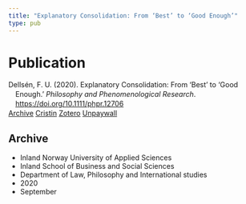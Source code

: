 ```yaml
---
title: "Explanatory Consolidation: From ‘Best’ to ‘Good Enough’"
type: pub
---
```

<h1>Publication</h1>
<article id="csl-bib-container-YMFBVRPP" class="csl-bib-container">
  <div class="csl-bib-body" style="line-height: 1.35; padding-left: 1em; text-indent:-1em;">
  <div class="csl-entry">Dells&#xE9;n, F. U. (2020). Explanatory Consolidation: From &#x2018;Best&#x2019; to &#x2018;Good Enough.&#x2019; <i>Philosophy and Phenomenological Research</i>. <a href="https://doi.org/10.1111/phpr.12706">https://doi.org/10.1111/phpr.12706</a></div>
</div>
  <div class="csl-bib-buttons">
    <a href="#taxonomy-article-YMFBVRPP" class="csl-bib-button">Archive</a>
    <a href="https://app.cristin.no/results/show.jsf?id=1828867" alt="Cristin URL" class="csl-bib-button">Cristin</a>
    <a href="http://zotero.org/groups/5022929/items/YMFBVRPP" alt="Zotero URL" class="csl-bib-button">Zotero</a>
    <a href="https://onlinelibrary.wiley.com/doi/pdfdirect/10.1111/phpr.12706" class="csl-bib-button">Unpaywall</a>
  </div>
  <div id="csl-bib-meta-container-YMFBVRPP"></div>
</article>
<div id="csl-bib-meta-YMFBVRPP" class="csl-bib-meta">
  <article id="taxonomy-article-YMFBVRPP" class="taxonomy-article">
    <h1>Archive</h1>
    <ul>
      <li>Inland Norway University of Applied Sciences</li>
      <li>Inland School of Business and Social Sciences</li>
      <li>Department of Law, Philosophy and International studies</li>
      <li>2020</li>
      <li>September</li>
    </ul>
  </article>
</div>
